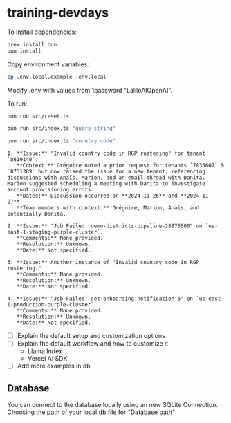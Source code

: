 # training-devdays

To install dependencies:

```bash
brew install bun
bun install
```

Copy environment variables:

```bash
cp .env.local.example .env.local
```

Modify .env with values from 1password "LaliloAIOpenAI".

To run:

```bash
bun run src/reset.ts

bun run src/index.ts "query string"
```

```bash
bun run src/index.ts "country code"
```

```
1. **Issue:** "Invalid country code in RGP rostering" for tenant `8619140`.
   **Context:** Grégoire noted a prior request for tenants `7835607` & `8731389` but now raised the issue for a new tenant, referencing discussions with Anaïs, Marion, and an email thread with Danita. Marion suggested scheduling a meeting with Danita to investigate account provisioning errors.
   **Dates:** Discussion occurred on **2024-11-26** and **2024-11-27**.
   **Team members with context:** Grégoire, Marion, Anaïs, and potentially Danita.

2. **Issue:** "Job Failed: demo-districts-pipeline-28876500" on `us-east-1-staging-purple-cluster`.
   **Comments:** None provided.
   **Resolution:** Unknown.
   **Date:** Not specified.

3. **Issue:** Another instance of "Invalid country code in RGP rostering."
   **Comments:** None provided.
   **Resolution:** Unknown.
   **Date:** Not specified.

4. **Issue:** "Job Failed: set-onboarding-notification-6" on `us-east-1-production-purple-cluster`.
   **Comments:** None provided.
   **Resolution:** Unknown.
   **Date:** Not specified.
```

- [ ] Explain the default setup and customization options
- [ ] Explain the default workflow and how to customize it
  - Llama Index
  - Vercel AI SDK
- [ ] Add more examples in db

## Database

You can connect to the database locally using an new SQLite Connection.
Choosing the path of your local.db file for "Database path"
